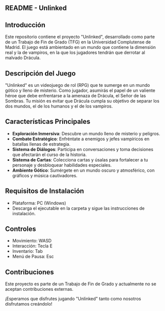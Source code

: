 ## README - Unlinked

## Introducción
Este repositorio contiene el proyecto "Unlinked", desarrollado como parte de un Trabajo de Fin de Grado (TFG) en la Universidad Complutense de Madrid. El juego está ambientado en un mundo que contiene la dimensión real y la de vampiros, en la que los jugadores tendrán que derrotar al malvado Drácula.

## Descripción del Juego
"Unlinked" es un videojuego de rol (RPG) que te sumerge en un mundo gótico y lleno de misterio. Como jugador, asumirás el papel de un valiente héroe que debe enfrentarse a la amenaza de Drácula, el Señor de las Sombras. Tu misión es evitar que Drácula cumpla su objetivo de separar los dos mundos, el de los humanos y el de los vampiros.

## Características Principales
- **Exploración Inmersiva**: Descubre un mundo lleno de misterio y peligros.
- **Combate Estratégico**: Enfréntate a enemigos y jefes vampíricos en batallas llenas de estrategia.
- **Sistema de Diálogos**: Participa en conversaciones y toma decisiones que afectarán el curso de la historia.
- **Sistema de Cartas**: Colecciona cartas y úsalas para fortalecer a tu personaje y desbloquear habilidades especiales.
- **Ambiente Gótico**: Sumérgete en un mundo oscuro y atmosférico, con gráficos y música cautivadores.

## Requisitos de Instalación
- Plataforma: PC (Windows)
- Descarga el ejecutable en la carpeta y sigue las instrucciones de instalación.

## Controles
- Movimiento: WASD
- Interacción: Tecla E
- Inventario: Tab
- Menú de Pausa: Esc

## Contribuciones
Este proyecto es parte de un Trabajo de Fin de Grado y actualmente no se aceptan contribuciones externas.


¡Esperamos que disfrutes jugando "Unlinked" tanto como nosotros disfrutamos creándolo!
